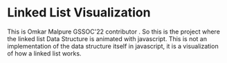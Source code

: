 # Linked List Visualization
This is Omkar Malpure GSSOC'22 contributor . So this is the project where the
linked list Data Structure is animated with javascript. This is not
an implementation of the data structure itself in javascript,
it is a visualization of how a linked list works.